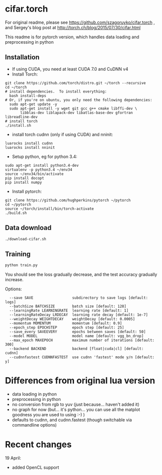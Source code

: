 # cifar.torch

For original readme, please see https://github.com/szagoruyko/cifar.torch , and Sergey's blog post at http://torch.ch/blog/2015/07/30/cifar.html

This readme is for pytorch version, which handles data loading and preprocessing in python

## Installation

- If using CUDA, you need at least CUDA 7.0 and CuDNN v4
- Install Torch:
```
git clone https://github.com/torch/distro.git ~/torch --recursive
cd ~/torch
# install dependencies.  To install everything:
  bash install-deps
# Or, if you're on ubuntu, you only need the following dependencies:
  sudo apt-get update -y
  sudo apt-get install -y wget git gcc g++ cmake libffi-dev \
       libblas-dev liblapack-dev libatlas-base-dev gfortran libreadline-dev
# install torch
./install.sh
```
- install torch cudnn (only if using CUDA) and nninit:
```
luarocks install cudnn
luarocks install nninit
```
- Setup python, eg for python 3.4:
```
sudo apt-get install python3.4-dev
virtualenv -p python3.4 ~/env34
source ~/env34/bin/activate
pip install docopt
pip install numpy
```
- Install pytorch:
```
git clone https://github.com/hughperkins/pytorch ~/pytorch
cd ~/pytorch
source ~/torch/install/bin/torch-activate
./build.sh
```

## Data download

```bash
./download-cifar.sh
```

## Training

```bash
python train.py
```

You should see the loss gradually decrease, and the test accuracy gradually increase.

Options:
```
  --save SAVE                  subdirectory to save logs [default: logs]
  --batchSize BATCHSIZE        batch size [default: 128]
  --learningRate LEARNINGRATE  learning rate [default: 1]
  --learningRateDecay LRDECAY  learning rate decay [default: 1e-7]
  --weightDecay WEIGHTDECAY    weightDecay [default: 0.0005]
  --momentum MOMENTUM          momentum [default: 0.9]
  --epoch_step EPOCHSTEP       epoch step [default: 25]
  --save_every SAVEEVERY       epochs between saves [default: 50]
  --model MODEL                model name [default: vgg_bn_drop]
  --max_epoch MAXEPOCH         maximum number of iterations [default: 300]
  --backend BACKEND            backend [float|cuda|cl] [default: cudnn]
  --cudnnfastest CUDNNFASTEST  use cudnn 'fastest' mode y/n [default: y]
```

# Differences from original lua version

- data loading in python
- preprocessing in python
- no conversion from rgb to yuv (just because... haven't added it)
- no graph for now (but... it's python... you can use all the matplot goodness you are used to using :-) )
- defaults to cudnn, and cudnn.fastest (though switchable via commandline options)

# Recent changes

19 April:
* added OpenCL support

